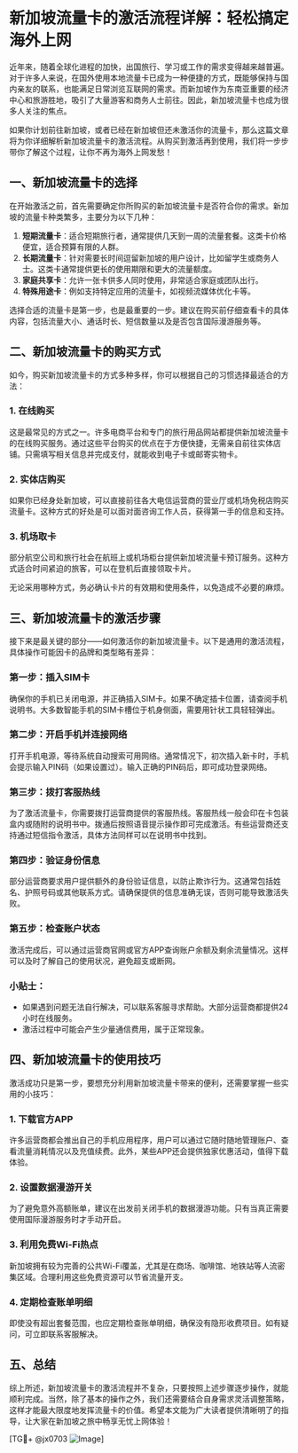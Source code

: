 # 新加坡流量卡的激活流程详解：轻松搞定海外上网

近年来，随着全球化进程的加快，出国旅行、学习或工作的需求变得越来越普遍。对于许多人来说，在国外使用本地流量卡已成为一种便捷的方式，既能够保持与国内亲友的联系，也能满足日常浏览互联网的需求。而新加坡作为东南亚重要的经济中心和旅游胜地，吸引了大量游客和商务人士前往。因此，新加坡流量卡也成为很多人关注的焦点。

如果你计划前往新加坡，或者已经在新加坡但还未激活你的流量卡，那么这篇文章将为你详细解析新加坡流量卡的激活流程。从购买到激活再到使用，我们将一步步带你了解这个过程，让你不再为海外上网发愁！

## 一、新加坡流量卡的选择

在开始激活之前，首先需要确定你所购买的新加坡流量卡是否符合你的需求。新加坡的流量卡种类繁多，主要分为以下几种：

1. **短期流量卡**：适合短期旅行者，通常提供几天到一周的流量套餐。这类卡价格便宜，适合预算有限的人群。
2. **长期流量卡**：针对需要长时间逗留新加坡的用户设计，比如留学生或商务人士。这类卡通常提供更长的使用期限和更大的流量额度。
3. **家庭共享卡**：允许一张卡供多人同时使用，非常适合家庭或团队出行。
4. **特殊用途卡**：例如支持特定应用的流量卡，如视频流媒体优化卡等。

选择合适的流量卡是第一步，也是最重要的一步。建议在购买前仔细查看卡的具体内容，包括流量大小、通话时长、短信数量以及是否包含国际漫游服务等。

## 二、新加坡流量卡的购买方式

如今，购买新加坡流量卡的方式多种多样，你可以根据自己的习惯选择最适合的方法：

### 1. 在线购买
这是最常见的方式之一。许多电商平台和专门的旅行用品网站都提供新加坡流量卡的在线购买服务。通过这些平台购买的优点在于方便快捷，无需亲自前往实体店铺。只需填写相关信息并完成支付，就能收到电子卡或邮寄实物卡。

### 2. 实体店购买
如果你已经身处新加坡，可以直接前往各大电信运营商的营业厅或机场免税店购买流量卡。这种方式的好处是可以面对面咨询工作人员，获得第一手的信息和支持。

### 3. 机场取卡
部分航空公司和旅行社会在航班上或机场柜台提供新加坡流量卡预订服务。这种方式适合时间紧迫的旅客，可以在登机后直接领取卡片。

无论采用哪种方式，务必确认卡片的有效期和使用条件，以免造成不必要的麻烦。

## 三、新加坡流量卡的激活步骤

接下来是最关键的部分——如何激活你的新加坡流量卡。以下是通用的激活流程，具体操作可能因卡的品牌和类型略有差异：

### 第一步：插入SIM卡
确保你的手机已关闭电源，并正确插入SIM卡。如果不确定插卡位置，请查阅手机说明书。大多数智能手机的SIM卡槽位于机身侧面，需要用针状工具轻轻弹出。

### 第二步：开启手机并连接网络
打开手机电源，等待系统自动搜索可用网络。通常情况下，初次插入新卡时，手机会提示输入PIN码（如果设置过）。输入正确的PIN码后，即可成功登录网络。

### 第三步：拨打客服热线
为了激活流量卡，你需要拨打运营商提供的客服热线。客服热线一般会印在卡包装盒内或随附的说明书中。拨通后按照语音提示操作即可完成激活。有些运营商还支持通过短信指令激活，具体方法同样可以在说明书中找到。

### 第四步：验证身份信息
部分运营商要求用户提供额外的身份验证信息，以防止欺诈行为。这通常包括姓名、护照号码或其他联系方式。请确保提供的信息准确无误，否则可能导致激活失败。

### 第五步：检查账户状态
激活完成后，可以通过运营商官网或官方APP查询账户余额及剩余流量情况。这样可以及时了解自己的使用状况，避免超支或断网。

### 小贴士：
- 如果遇到问题无法自行解决，可以联系客服寻求帮助。大部分运营商都提供24小时在线服务。
- 激活过程中可能会产生少量通信费用，属于正常现象。

## 四、新加坡流量卡的使用技巧

激活成功只是第一步，要想充分利用新加坡流量卡带来的便利，还需要掌握一些实用的小技巧：

### 1. 下载官方APP
许多运营商都会推出自己的手机应用程序，用户可以通过它随时随地管理账户、查看流量消耗情况以及充值续费。此外，某些APP还会提供独家优惠活动，值得下载体验。

### 2. 设置数据漫游开关
为了避免意外高额账单，建议在出发前关闭手机的数据漫游功能。只有当真正需要使用国际漫游服务时才手动开启。

### 3. 利用免费Wi-Fi热点
新加坡拥有较为完善的公共Wi-Fi覆盖，尤其是在商场、咖啡馆、地铁站等人流密集区域。合理利用这些免费资源可以节省流量开支。

### 4. 定期检查账单明细
即使没有超出套餐范围，也应定期检查账单明细，确保没有隐形收费项目。如有疑问，可立即联系客服解决。

## 五、总结

综上所述，新加坡流量卡的激活流程并不复杂，只要按照上述步骤逐步操作，就能顺利完成。当然，除了基本的操作之外，我们还需要结合自身需求灵活调整策略，这样才能最大限度地发挥流量卡的价值。希望本文能为广大读者提供清晰明了的指导，让大家在新加坡之旅中畅享无忧上网体验！

[TG💪+ @jx0703 ![Image](https://github.com/user-attachments/assets/dbca1d08-cadb-493c-b0ec-ad6f7a83f270)]